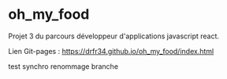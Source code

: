 # oh_my_food
Projet 3 du parcours développeur d'applications javascript react.

Lien Git-pages :
https://drfr34.github.io/oh_my_food/index.html

test synchro renommage branche
